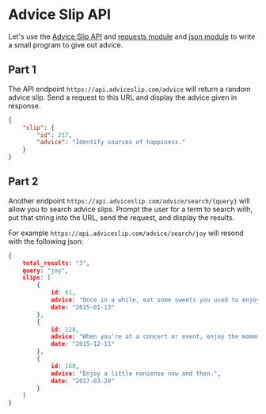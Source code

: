 
# Advice Slip API


Let's use the [Advice Slip API](https://api.adviceslip.com/) and [requests module](../docs/15%20Requests.md) and [json module](../../0%20General/07%20JSON,%20CSV,%20&%20XML.md#json) to write a small program to give out advice.

## Part 1

The API endpoint `https://api.adviceslip.com/advice` will return a random advice slip. Send a request to this URL and display the advice given in response.

```json
{
    "slip": {
        "id": 217,
        "advice": "Identify sources of happiness."
    }
}
```

## Part 2


Another endpoint `https://api.adviceslip.com/advice/search/{query}` will allow you to search advice slips. Prompt the user for a term to search with, put that string into the URL, send the request, and display the results.

For example `https://api.adviceslip.com/advice/search/joy` will resond with the following json:

```json
{
    total_results: "3",
    query: "joy",
    slips: [
        {
            id: 61,
            advice: "Once in a while, eat some sweets you used to enjoy when you were younger.",
            date: "2015-01-13"
        },
        {
            id: 128,
            advice: "When you're at a concert or event, enjoy the moment, enjoy being there. Try leaving your camera in your pocket.",
            date: "2015-12-11"
        },
        {
            id: 160,
            advice: "Enjoy a little nonsense now and then.",
            date: "2017-03-20"
        }
    ]
}
```





